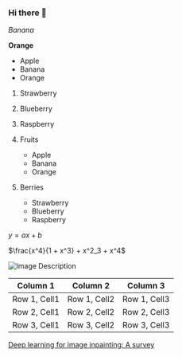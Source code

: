 ### Hi there 👋

*Banana*

**Orange**

* Apple
* Banana
* Orange

1. Strawberry
2. Blueberry
3. Raspberry

1. Fruits
   * Apple
   * Banana
   * Orange
2. Berries
   * Strawberry
   * Blueberry
   * Raspberry

$y = ax + b$

$\frac{x^4}{1 + x^3} + x^2_3 + x^4$

![Image Description](image_file_name.png)

| Column 1    | Column 2    | Column 3    |
|-------------|-------------|-------------|
| Row 1, Cell1| Row 1, Cell2| Row 1, Cell3|
| Row 2, Cell1| Row 2, Cell2| Row 2, Cell3|
| Row 3, Cell1| Row 3, Cell2| Row 3, Cell3|

[Deep learning for image inpainting: A survey]([https://example.com](https://www2.deloitte.com/us/en/pages/about-deloitte/articles/technology-trust-ethics-annual-report.html?id=us:2ps:3gl:tteanrt23:awa:abt:112923:ethics%20and%20technology:b:c:kwd-301526040172&gad_source=1&gclid=CjwKCAiAt5euBhB9EiwAdkXWO8erq3y-I0yFR9J_8bbqKkm80NSZUmLf0bEl2YTljTqhUExzJwFO1BoChaIQAvD_BwE)https://www2.deloitte.com/us/en/pages/about-deloitte/articles/technology-trust-ethics-annual-report.html?id=us:2ps:3gl:tteanrt23:awa:abt:112923:ethics%20and%20technology:b:c:kwd-301526040172&gad_source=1&gclid=CjwKCAiAt5euBhB9EiwAdkXWO8erq3y-I0yFR9J_8bbqKkm80NSZUmLf0bEl2YTljTqhUExzJwFO1BoChaIQAvD_BwE)
